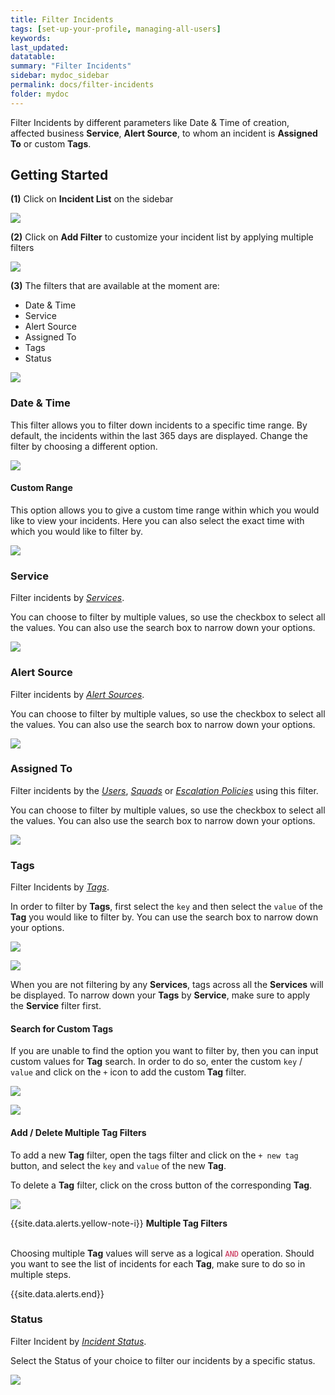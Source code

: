 ```yaml
---
title: Filter Incidents
tags: [set-up-your-profile, managing-all-users]
keywords: 
last_updated: 
datatable: 
summary: "Filter Incidents"
sidebar: mydoc_sidebar
permalink: docs/filter-incidents
folder: mydoc
---
```


Filter Incidents by different parameters like Date & Time of creation, affected business **Service**, **Alert Source**, to whom an incident is **Assigned To** or custom **Tags**.

## Getting Started

**(1)** Click on **Incident List** on the sidebar

![](images/filter_1.png)

**(2)** Click on **Add Filter** to customize your incident list by applying multiple filters

![](images/filter_2.png)

**(3)** The filters that are available at the moment are:
- Date & Time
- Service
- Alert Source
- Assigned To
- Tags
- Status

![](images/filter_3.png)

### Date & Time

This filter allows you to filter down incidents to a specific time range. By default, the incidents within the last 365 days are displayed. Change the filter by choosing a different option.

![](images/filter_4.png)

#### Custom Range

This option allows you to give a custom time range within which you would like to view your incidents. Here you can also select the exact time with which you would like to filter by.

![](images/filter_5.png)

### Service

Filter incidents by *[Services](adding-a-service-1)*.

You can choose to filter by multiple values, so use the checkbox to select all the values. You can also use the search box to narrow down your options.

![](images/filter_6.png)

### Alert Source

Filter incidents by *[Alert Sources](adding-a-service-1#alert-sources-integrations)*.

You can choose to filter by multiple values, so use the checkbox to select all the values. You can also use the search box to narrow down your options.

![](images/filter_7.png)

### Assigned To

Filter incidents by the *[Users](add-users)*, *[Squads](squads)* or *[Escalation Policies](escalation-policies)* using this filter.

You can choose to filter by multiple values, so use the checkbox to select all the values. You can also use the search box to narrow down your options.

![](images/filter_8.png)

### Tags

Filter Incidents by *[Tags](event-tagging)*.

In order to filter by **Tags**, first select the `key` and then select the `value` of the **Tag** you would like to filter by. You can use the search box to narrow down your options.

![](images/filter_9.png)

![](images/filter_11.png)

When you are not filtering by any **Services**, tags across all the **Services** will be displayed. To narrow down your **Tags** by **Service**, make sure to apply the **Service** filter first.

#### Search for Custom Tags

If you are unable to find the option you want to filter by, then you can input custom values for **Tag** search. In order to do so, enter the custom `key` / `value` and click on the `+` icon to add the custom **Tag** filter.

![](images/filter_12.png)

![](images/filter_13.png)

#### Add / Delete Multiple Tag Filters

To add a new **Tag** filter, open the tags filter and click on the `+ new tag` button, and select the `key` and `value` of the new **Tag**.

To delete a **Tag** filter, click on the cross button of the corresponding **Tag**.

![](images/filter_14.png)

{{site.data.alerts.yellow-note-i}}
<b>Multiple Tag Filters</b><br/><br/>
<p>Choosing multiple <b>Tag</b> values will serve as a logical <code class="highlighter-rouge" style="color: #c7254e; background-color: #f9f2f4 !important;">AND</code> operation. Should you want to see the list of incidents for each <b>Tag</b>, make sure to do so in multiple steps.</p>
{{site.data.alerts.end}}

### Status

Filter Incident by *[Incident Status](dashboard-metrics#incident-state-metric)*.

Select the Status of your choice to filter our incidents by a specific status.

![](images/filter_10.png)
